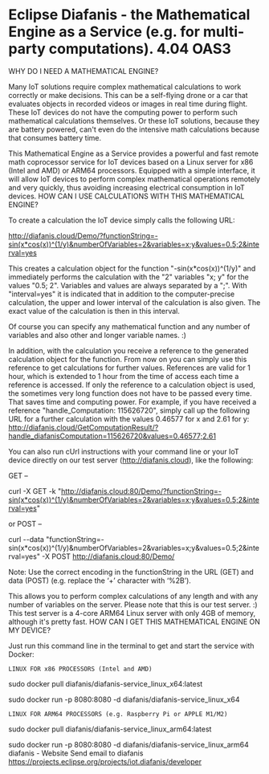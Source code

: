 # Eclipse Diafanis - the Mathematical Engine as a Service (e.g. for multi-party computations). 4.04 OAS3

WHY DO I NEED A MATHEMATICAL ENGINE?

Many IoT solutions require complex mathematical calculations to work correctly or make decisions. This can be a self-flying drone or a car that evaluates objects in recorded videos or images in real time during flight. These IoT devices do not have the computing power to perform such mathematical calculations themselves. Or these IoT solutions, because they are battery powered, can't even do the intensive math calculations because that consumes battery time.

This Mathematical Engine as a Service provides a powerful and fast remote math coprocessor service for IoT devices based on a Linux server for x86 (Intel and AMD) or ARM64 processors. Equipped with a simple interface, it will allow IoT devices to perform complex mathematical operations remotely and very quickly, thus avoiding increasing electrical consumption in IoT devices.
HOW CAN I USE CALCULATIONS WITH THIS MATHEMATICAL ENGINE?

To create a calculation the IoT device simply calls the following URL:

http://diafanis.cloud/Demo/?functionString=-sin(x*cos(x))^(1/y)&numberOfVariables=2&variables=x;y&values=0.5;2&interval=yes

This creates a calculation object for the function "-sin(x*cos(x))^(1/y)" and immediately performs the calculation with the "2" variables "x; y" for the values "0.5; 2". Variables and values are always separated by a ";". With "interval=yes" it is indicated that in addition to the computer-precise calculation, the upper and lower interval of the calculation is also given. The exact value of the calculation is then in this interval.

Of course you can specify any mathematical function and any number of variables and also other and longer variable names. :)

In addition, with the calculation you receive a reference to the generated calculation object for the function. From now on you can simply use this reference to get calculations for further values. References are valid for 1 hour, which is extended to 1 hour from the time of access each time a reference is accessed. If only the reference to a calculation object is used, the sometimes very long function does not have to be passed every time. That saves time and computing power. For example, if you have received a reference "handle_Computation: 115626720", simply call up the following URL for a further calculation with the values 0.46577 for x and 2.61 for y:
http://diafanis.cloud/GetComputationResult/?handle_diafanisComputation=115626720&values=0.46577;2.61

You can also run cUrl instructions with your command line or your IoT device directly on our test server (http://diafanis.cloud), like the following:

GET –

curl -X GET -k "http://diafanis.cloud:80/Demo/?functionString=-sin(x*cos(x))^(1/y)&numberOfVariables=2&variables=x;y&values=0.5;2&interval=yes"

or POST –

curl --data "functionString=-sin(x*cos(x))^(1/y)&numberOfVariables=2&variables=x;y&values=0.5;2&interval=yes" -X POST http://diafanis.cloud:80/Demo/

Note: Use the correct encoding in the functionString in the URL (GET) and data (POST) (e.g. replace the ‘+’ character with ‘%2B’).

This allows you to perform complex calculations of any length and with any number of variables on the server. Please note that this is our test server. :) This test server is a 4-core ARM64 Linux server with only 4GB of memory, although it's pretty fast.
HOW CAN I GET THIS MATHEMATICAL ENGINE ON MY DEVICE?

Just run this command line in the terminal to get and start the service with Docker:

    LINUX FOR x86 PROCESSORS (Intel and AMD)

sudo docker pull diafanis/diafanis-service_linux_x64:latest

sudo docker run -p 8080:8080 -d diafanis/diafanis-service_linux_x64

    LINUX FOR ARM64 PROCESSORS (e.g. Raspberry Pi or APPLE M1/M2)

sudo docker pull diafanis/diafanis-service_linux_arm64:latest

sudo docker run -p 8080:8080 -d diafanis/diafanis-service_linux_arm64
diafanis - Website
Send email to diafanis
https://projects.eclipse.org/projects/iot.diafanis/developer
